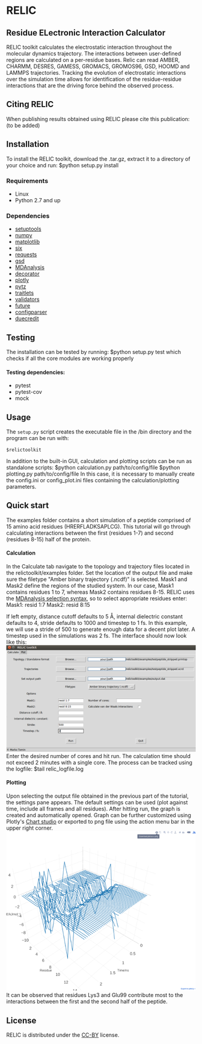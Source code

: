 # **RELIC**                                 
## Residue ELectronic Interaction Calculator

RELIC toolkit calculates the electrostatic interaction throughout the molecular dynamics trajectory. The interactions between user-defined regions are calculated on a per-residue bases. Relic can read AMBER, CHARMM, DESRES, GAMESS, GROMACS, GROMOS96, GSD, HOOMD and LAMMPS trajectories. 
Tracking the evolution of electrostatic interactions over the simulation time allows for identification of the residue-residue interactions that are the driving force behind the observed process.

## Citing RELIC
When publishing results obtained using RELIC please cite this publication:
(to be added)

## Installation
To install the RELIC toolkit, download the .tar.gz, extract it to a directory of your choice and run:
	$python setup.py install

### Requirements
* Linux
* Python 2.7 and up

### Dependencies
- [setuptools](https://pypi.org/project/setuptools/)
- [numpy](http://www.numpy.org/)
- [matplotlib](https://matplotlib.org/)
- [six](https://pypi.org/project/six/)
- [requests](http://docs.python-requests.org/en/master/)
- [gsd](https://gsd.readthedocs.io/en/stable/python-api.html)
- [MDAnalysis](https://www.mdanalysis.org/)
- [decorator](https://pypi.org/project/decorator/)
- [plotly](https://plot.ly/python/)
- [pytz](https://pypi.org/project/pytz/)
- [traitlets](https://pypi.org/project/traitlets/)
- [validators](https://pypi.org/project/validators/)
- [future](https://pypi.org/project/future/)
- [configparser](https://pypi.org/project/configparser/)
- [duecredit](https://pypi.org/project/duecredit/)

## Testing
The installation can be tested by running:
	$python setup.py test
which checks if all the core modules are working properly

#### Testing dependencies:
- pytest
- pytest-cov
- mock

## Usage
The `setup.py` script creates the executable file in the /bin directory and the program can be run with:

	$relictoolkit

In addition to the built-in GUI, calculation and plotting scripts can be run as standalone scripts:
	$python calculation.py path/to/config/file
	$python plotting.py path/to/config/file
In this case, it is necessary to manually create the config.ini or config_plot.ini files containing the calculation/plotting parameters.

## Quick start
The examples folder contains a short simulation of a peptide comprised of 15 amino acid residues (HRERFLADKSAPLCG).
This tutorial will go through calculating interactions between the first (residues 1-7) and second (residues 8-15) half of the protein.
#### Calculation
In the Calculate tab navigate to the topology and trajectory files located in the relictoolkit/examples folder. Set the location of the output file and make sure the filetype "Amber binary trajectory (.ncdf)" is selected.
Mask1 and Mask2 define the regions of the studied system. In our case, Mask1 contains residues 1 to 7, whereas Mask2 contains residues 8-15. RELIC uses the [MDAnalysis selection syntax](https://www.mdanalysis.org/docs/documentation_pages/selections.html), so to select appropriate residues enter:
	Mask1: resid 1:7
	Mask2: resid 8:15

If left empty, distance cutoff defaults to 5 &#197;, internal dielectric constant defaults to 4, stride defaults to 1000 and timestep to 1 fs. In this example, we will use a stride of 500 to generate enough data for a decent plot later. A timestep used in the simulations was 2 fs. The interface should now look like this:
![tutorial](examples/tutorialwindow.png)
Enter the desired number of cores and hit run. The calculation time should not exceed 2 minutes with a single core. The process can be tracked using the logfile:
	$tail relic_logfile.log
#### Plotting
Upon selecting the output file obtained in the previous part of the tutorial, the settings pane appears. The default settings can be used (plot against time, include all frames and all residues). After hitting run, the graph is created and automatically opened.
Graph can be further customized using Plotly's [Chart studio](https://plot.ly/online-chart-maker/) or exported to png file using the action menu bar in the upper right corner.
![tutorial](examples/tutorial_plot.png)
It can be observed that residues Lys3 and Glu99 contribute most to the interactions between the first and the second half of the peptide.

## License
RELIC is distributed under the [CC-BY](https://creativecommons.org/licenses/by/4.0/) license.
